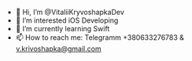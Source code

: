 - 👋 Hi, I’m @VitaliiKryvoshapkaDev
- 👀 I’m interested iOS Developing
- 🌱 I’m currently learning Swift
- 📫 How to reach me: Telegramm +380633276783 & v.krivoshapka@gmail.com

<!---
VitaliiKryvoshapkaDev/VitaliiKryvoshapkaDev is a ✨ special ✨ repository because its `README.md` (this file) appears on your GitHub profile.
You can click the Preview link to take a look at your changes.
--->
